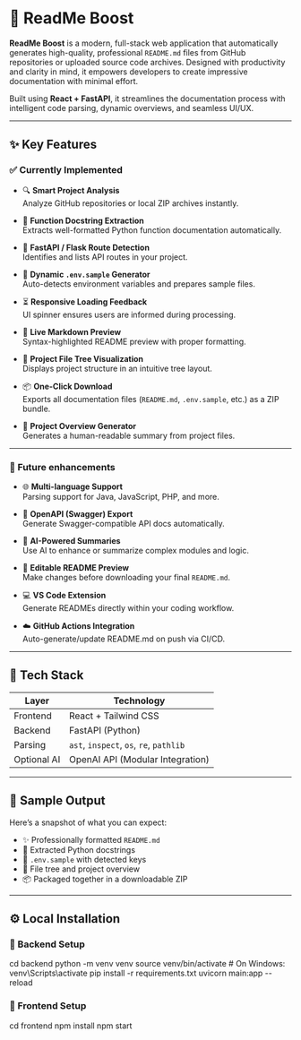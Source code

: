 # 🚀 ReadMe Boost

**ReadMe Boost** is a modern, full-stack web application that automatically generates high-quality, professional `README.md` files from GitHub repositories or uploaded source code archives. Designed with productivity and clarity in mind, it empowers developers to create impressive documentation with minimal effort.

Built using **React + FastAPI**, it streamlines the documentation process with intelligent code parsing, dynamic overviews, and seamless UI/UX.

---

## ✨ Key Features

### ✅ Currently Implemented

- 🔍 **Smart Project Analysis**  
  Analyze GitHub repositories or local ZIP archives instantly.

- 🧠 **Function Docstring Extraction**  
  Extracts well-formatted Python function documentation automatically.

- 🎯 **FastAPI / Flask Route Detection**  
  Identifies and lists API routes in your project.

- 📄 **Dynamic `.env.sample` Generator**  
  Auto-detects environment variables and prepares sample files.

- ⏳ **Responsive Loading Feedback**  
  UI spinner ensures users are informed during processing.

- 📜 **Live Markdown Preview**  
  Syntax-highlighted README preview with proper formatting.

- 🧱 **Project File Tree Visualization**  
  Displays project structure in an intuitive tree layout.

- 📦 **One-Click Download**  
  Exports all documentation files (`README.md`, `.env.sample`, etc.) as a ZIP bundle.

- 🧹 **Project Overview Generator**  
  Generates a human-readable summary from project files.

---

### 🧪 Future enhancements

- 🌐 **Multi-language Support**  
  Parsing support for Java, JavaScript, PHP, and more.

- 🧾 **OpenAPI (Swagger) Export**  
  Generate Swagger-compatible API docs automatically.

- 🧠 **AI-Powered Summaries**  
  Use AI to enhance or summarize complex modules and logic.

- 📝 **Editable README Preview**  
  Make changes before downloading your final `README.md`.

- 💻 **VS Code Extension**  
  Generate READMEs directly within your coding workflow.

- ☁️ **GitHub Actions Integration**  
  Auto-generate/update README.md on push via CI/CD.

---

## 🧰 Tech Stack

| Layer      | Technology           |
|------------|----------------------|
| Frontend   | React + Tailwind CSS |
| Backend    | FastAPI (Python)     |
| Parsing    | `ast`, `inspect`, `os`, `re`, `pathlib` |
| Optional AI| OpenAI API (Modular Integration) |

---

## 📁 Sample Output

Here’s a snapshot of what you can expect:
- ✨ Professionally formatted `README.md`
- 🧠 Extracted Python docstrings
- 📄 `.env.sample` with detected keys
- 🧭 File tree and project overview
- 📦 Packaged together in a downloadable ZIP

---

## ⚙️ Local Installation

### 🔧 Backend Setup

cd backend
python -m venv venv
source venv/bin/activate  # On Windows: venv\Scripts\activate
pip install -r requirements.txt
uvicorn main:app --reload

### 🎨 Frontend Setup

cd frontend
npm install
npm start

